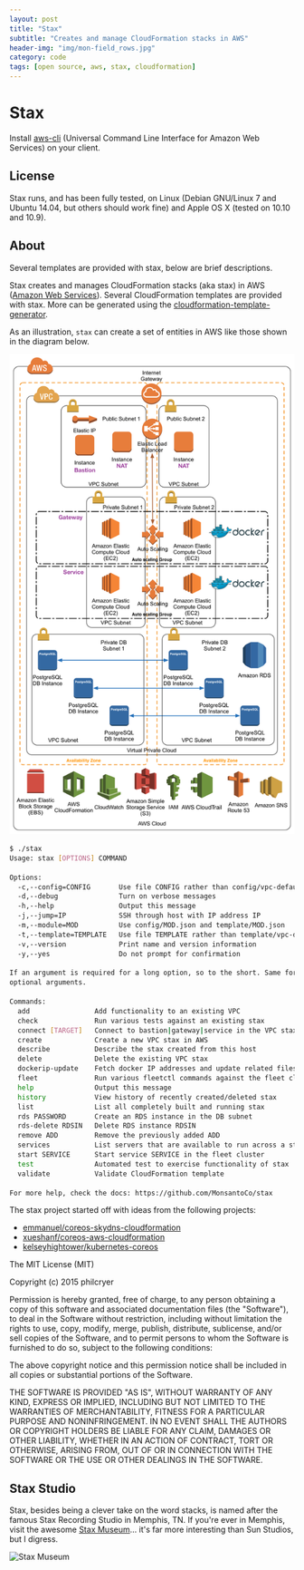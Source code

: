 ```yaml
---
layout: post
title: "Stax"
subtitle: "Creates and manage CloudFormation stacks in AWS"
header-img: "img/mon-field_rows.jpg"
category: code
tags: [open source, aws, stax, cloudformation]
---
```


# Stax

Install [aws-cli](https://github.com/aws/aws-cli) (Universal Command
Line Interface for Amazon Web Services) on your client.


## License

Stax runs, and has been fully tested, on Linux (Debian GNU/Linux 7 and
Ubuntu 14.04, but others should work fine) and Apple OS X (tested
on 10.10 and 10.9).


## About
Several templates are provided with stax, below are brief descriptions.

Stax creates and manages CloudFormation stacks (aka stax) in AWS
([Amazon Web Services](aws.amazon.com)).  Several CloudFormation
templates are provided with stax.  More can be generated using the
[cloudformation-template-generator](https://github.com/MonsantoCo/cloudformation-template-generator).

<!--more-->

As an illustration, `stax` can create a set of entities in AWS like
those shown in the diagram below.

![AWS Stax Diagram](aws-stax.png)




```bash
$ ./stax
Usage: stax [OPTIONS] COMMAND

Options:
  -c,--config=CONFIG       Use file CONFIG rather than config/vpc-default.json
  -d,--debug               Turn on verbose messages
  -h,--help                Output this message
  -j,--jump=IP             SSH through host with IP address IP
  -m,--module=MOD          Use config/MOD.json and template/MOD.json
  -t,--template=TEMPLATE   Use file TEMPLATE rather than template/vpc-default.json
  -v,--version             Print name and version information
  -y,--yes                 Do not prompt for confirmation

If an argument is required for a long option, so to the short. Same for
optional arguments.

Commands:
  add                Add functionality to an existing VPC
  check              Run various tests against an existing stax
  connect [TARGET]   Connect to bastion|gateway|service in the VPC stax over SSH
  create             Create a new VPC stax in AWS
  describe           Describe the stax created from this host
  delete             Delete the existing VPC stax
  dockerip-update    Fetch docker IP addresses and update related files
  fleet              Run various fleetctl commands against the fleet cluster
  help               Output this message
  history            View history of recently created/deleted stax
  list               List all completely built and running stax
  rds PASSWORD       Create an RDS instance in the DB subnet
  rds-delete RDSIN   Delete RDS instance RDSIN
  remove ADD         Remove the previously added ADD
  services           List servers that are available to run across a stax
  start SERVICE      Start service SERVICE in the fleet cluster
  test               Automated test to exercise functionality of stax
  validate           Validate CloudFormation template

For more help, check the docs: https://github.com/MonsantoCo/stax
```

The stax project started off with ideas from the following projects:

* [emmanuel/coreos-skydns-cloudformation](https://github.com/emmanuel/coreos-skydns-cloudformation)
* [xueshanf/coreos-aws-cloudformation](https://github.com/xueshanf/coreos-aws-cloudformation)
* [kelseyhightower/kubernetes-coreos](https://github.com/kelseyhightower/kubernetes-coreos)


The MIT License (MIT)

Copyright (c) 2015 philcryer

Permission is hereby granted, free of charge, to any person obtaining a copy
of this software and associated documentation files (the "Software"), to deal
in the Software without restriction, including without limitation the rights
to use, copy, modify, merge, publish, distribute, sublicense, and/or sell
copies of the Software, and to permit persons to whom the Software is
furnished to do so, subject to the following conditions:

The above copyright notice and this permission notice shall be included in all
copies or substantial portions of the Software.

THE SOFTWARE IS PROVIDED "AS IS", WITHOUT WARRANTY OF ANY KIND, EXPRESS OR
IMPLIED, INCLUDING BUT NOT LIMITED TO THE WARRANTIES OF MERCHANTABILITY,
FITNESS FOR A PARTICULAR PURPOSE AND NONINFRINGEMENT. IN NO EVENT SHALL THE
AUTHORS OR COPYRIGHT HOLDERS BE LIABLE FOR ANY CLAIM, DAMAGES OR OTHER
LIABILITY, WHETHER IN AN ACTION OF CONTRACT, TORT OR OTHERWISE, ARISING FROM,
OUT OF OR IN CONNECTION WITH THE SOFTWARE OR THE USE OR OTHER DEALINGS IN THE
SOFTWARE.

## Stax Studio

Stax, besides being a clever take on the word stacks, is named after
the famous Stax Recording Studio in Memphis, TN. If you're ever in
Memphis, visit the awesome
[Stax Museum](http://www.staxmuseum.com/)... it's far more interesting
than Sun Studios, but I digress.

![Stax Museum](https://media-cdn.tripadvisor.com/media/photo-s/01/70/29/68/stax-recording-studio.jpg)
